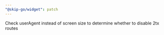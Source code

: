 ```yaml
---
"@skip-go/widget": patch
---
```


Check userAgent instead of screen size to determine whether to disable 2tx routes
